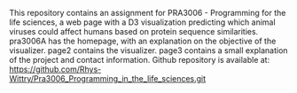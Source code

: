 This repository contains an assignment for PRA3006 - Programming for the life sciences, a web page with a D3 visualization predicting which animal viruses could affect humans based on protein sequence similarities.
pra3006A has the homepage, with an explanation on the objective of the visualizer.
page2 contains the visualizer.
page3 contains a small explanation of the project and contact information.
Github repository is available at: https://github.com/Rhys-Wittry/Pra3006_Programming_in_the_life_sciences.git
